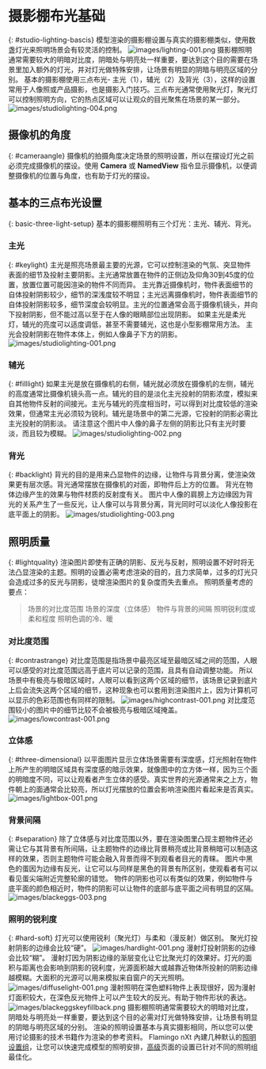 ---
---
<!-- TODO: Make sure to update this page and get working in the guides section of the documentation. -->

# 摄影棚布光基础
{: #studio-lighting-bascis}
模型渲染的摄影棚设置与真实的摄影棚类似，使用数盏灯光来照明场景会有较灵活的控制。
![images/lighting-001.png](images/lighting-001.png)
摄影棚照明通常需要较大的明暗对比度，阴暗处与明亮处一样重要，要达到这个目的需要在场景里加入额外的灯光，并对灯光做特殊安排，让场景有明显的阴暗与明亮区域的分别。
基本的摄影棚使用三点布光- 主光（1），辅光（2）及背光（3），这样的设置常用于人像照或产品摄影，也是摄影入门技巧。三点布光通常使用聚光灯，聚光灯可以控制照明方向，它的热点区域可以让观众的目光聚焦在场景的某一部分。
![images/studiolighting-004.png](images/studiolighting-004.png)

## 摄像机的角度
{: #cameraangle}
摄像机的拍摄角度决定场景的照明设置，所以在摆设灯光之前必须完成摄像机的摆设。使用 **Camera** 或 **NamedView** 指令显示摄像机，以便调整摄像机的位置与角度，也有助于灯光的摆设。

## 基本的三点布光设置
{: basic-three-light-setup}
基本的摄影棚照明有三个灯光：主光、辅光、背光。

### 主光
{: #keylight}
主光是照亮场景最主要的光源，它可以控制渲染的气氛、突显物件表面的细节及投射主要阴影。主光通常放置在物件的正侧边及仰角30到45度的位置，放置位置可能因渲染的物件不同而异。
主光靠近摄像机时，物件表面细节的自体投射阴影较少，细节的深浅度较不明显；主光远离摄像机时，物件表面细节的自体投射阴影较多，细节深度会较明显。主光的位置通常会高于摄像机镜头，并向下投射阴影，但不能过高以至于在人像的眼睛部位出现阴影。
如果主光是柔光灯，辅光的亮度可以适度调低，甚至不需要辅光，这也是小型影棚常用方法。
主光会投射阴影在物件本体上，例如人像鼻子下方的阴影。
![images/studiolighting-001.png](images/studiolighting-001.png)

### 辅光
{: #filllight}
如果主光是放在摄像机的右侧，辅光就必须放在摄像机的左侧，辅光的高度通常比摄像机镜头高一点。辅光的目的是淡化主光投射的阴影浓度，模拟来自其他物件反射的间接光。主光与辅光的亮度相当时，可以得到对比度较低的渲染效果，但通常主光必须较为锐利。辅光是场景中的第二光源，它投射的阴影必需比主光投射的阴影淡。
请注意这个图片中人像的鼻子左侧的阴影比只有主光时要淡，而且较为模糊。
![images/studiolighting-002.png](images/studiolighting-002.png)

### 背光
{: #backlight}
背光的目的是用来凸显物件的边缘，让物件与背景分离，使渲染效果更有层次感。背光通常摆放在摄像机的对面，即物件后上方的位置。 
背光在物体边缘产生的效果与物件材质的反射度有关。
图片中人像的肩膀上方边缘因为背光的关系产生了一些反光，让人像可以与背景分离，背光同时可以淡化人像投影在底平面上的阴影。
![images/studiolighting-003.png](images/studiolighting-003.png)

## 照明质量
{: #lightquality}
渲染图片即使有正确的阴影、反光与反射，照明设置不好时将无法凸显渲染的主题。照明的设置必需考虑渲染的目的，且力求简单，过多的灯光只会造成过多的反光与阴影，徒增渲染图片的复杂度而失去重点。
照明质量考虑的要点：

>场景的对比度范围
>场景的深度（立体感）
>物件与背景的间隔
>照明锐利度或柔和程度
>照明色调的冷、暖

### 对比度范围
{: #contrastrange}
对比度范围是指场景中最亮区域至最暗区域之间的范围，人眼可以感受的对比度范围远高于底片可以记录的范围，且具有自动调整功能。
所以场景中有极亮与极暗区域时，人眼可以看到这两个区域的细节，该场景记录到底片上后会流失这两个区域的细节，这种现象也可以套用到渲染图片上，因为计算机可以显示的色彩范围也有同样的限制。
![images/highcontrast-001.png](images/highcontrast-001.png)
对比度范围较小的图片中的细节比较不会被极亮与极暗区域掩盖。
![images/lowcontrast-001.png](images/lowcontrast-001.png)

### 立体感
{: #three-dimensional}
以平面图片显示立体场景需要有深度感，灯光照射在物件上所产生的明暗区域具有深度感的暗示效果，就像图中的立方体一样，因为三个面的明暗度不同，可以让观看者产生立体的感受。真实世界的光源通常来之上方，物件朝上的面通常会比较亮，所以灯光摆放的位置会影响渲染图片看起来是否真实。
![images/lightbox-001.png](images/lightbox-001.png)

### 背景间隔
{: #separation}
除了立体感与对比度范围以外，要在渲染图里凸现主题物件还必需让它与其背景有所间隔，让主题物件的边缘比背景稍亮或比背景稍暗可以制造这样的效果，否则主题物件可能会融入背景而得不到观看者目光的青睐。
图片中黑色的蛋因为边缘有反光，让它可以与同样是黑色的背景有所区别，使观看者有可以看见蛋尖端附近完整轮廓的错觉。
物件的阴影也可以有类似的效果，例如物件与底平面的颜色相近时，物件的阴影可以让物件的底部与底平面之间有明显的区隔。
![images/blackeggs-003.png](images/blackeggs-003.png)

### 照明的锐利度
{: #hard-soft}
灯光可以使用锐利（聚光灯）与柔和（漫反射）做区别。
聚光灯投射阴影的边缘会比较“硬”。
![images/hardlight-001.png](images/hardlight-001.png)
漫射灯投射阴影的边缘会比较“糊”。
漫射灯因为阴影边缘的渐层变化让它比聚光灯的效果好。灯光的面积与距离也会影响到阴影的锐利度，光源面积越大或越靠近物体所投射的阴影边缘越模糊。大面积的光源可以用来模拟来自窗户的天光照明。
![images/diffuselight-001.png](images/diffuselight-001.png)
漫射照明在深色塑料物件上表现很好，因为漫射灯面积较大，在深色反光物件上可以产生较大的反光。有助于物件形状的表达。
![images/blackeggskeyfillback.png](images/blackeggskeyfillback.png)
摄影棚照明通常需要较大的明暗对比度，阴暗处与明亮处一样重要，要达到这个目的必需对灯光做特殊安排，让场景有明显的阴暗与明亮区域的分别。
渲染的照明设置基本与真实摄影相同，所以您可以使用讨论摄影的技术书籍作为渲染的参考资料。
Flamingo nXt 內建几种默认的[照明设置组](lighting-tab.html#lighting-presets)，让您可以快速完成模型的照明安排，[高级](lighting-advanced-tab.html)页面的设置已针对不同的照明组最佳化。
